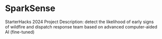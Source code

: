 # SparkSense
StarterHacks 2024 Project
Description: detect the likelihood of early signs of wildfire and dispatch response team based on advanced computer-aided AI (fine-tuned)
